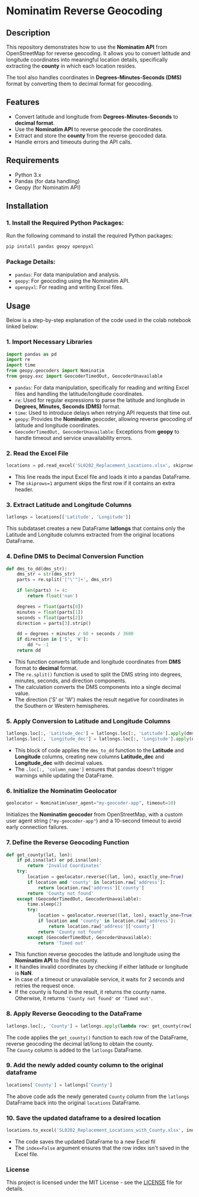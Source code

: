 # Nominatim Reverse Geocoding

## Description
This repository demonstrates how to use the **Nominatim API** from OpenStreetMap for reverse geocoding. It allows you to convert latitude and longitude coordinates into meaningful location details, specifically extracting the **county** in which each location resides.

The tool also handles coordinates in **Degrees-Minutes-Seconds (DMS)** format by converting them to decimal format for geocoding.

## Features
- Convert latitude and longitude from **Degrees-Minutes-Seconds** to **decimal format**.
- Use the **Nominatim API** to reverse geocode the coordinates.
- Extract and store the **county** from the reverse geocoded data.
- Handle errors and timeouts during the API calls.

## Requirements
- Python 3.x
- Pandas (for data handling)
- Geopy (for Nominatim API)

## Installation

### 1. Install the Required Python Packages:
Run the following command to install the required Python packages:
```bash
pip install pandas geopy openpyxl
```

### Package Details:
- `pandas`: For data manipulation and analysis.
- `geopy`: For geocoding using the Nominatim API.
- `openpyxl`: For reading and writing Excel files.

## Usage

Below is a step-by-step explanation of the code used in the colab notebook linked below:


### 1. Import Necessary Libraries

```python
import pandas as pd
import re
import time
from geopy.geocoders import Nominatim
from geopy.exc import GeocoderTimedOut, GeocoderUnavailable
```
- `pandas`: For data manipulation, specifically for reading and writing Excel files and handling the latitude/longitude coordinates.
- `re`: Used for regular expressions to parse the latitude and longitude in **Degrees, Minutes, Seconds (DMS)** format.
- `time`: Used to introduce delays when retrying API requests that time out.
- `geopy`: Provides the **Nominatim** geocoder, allowing reverse geocoding of latitude and longitude coordinates.
- `GeocoderTimedOut, GeocoderUnavailable`: Exceptions from **geopy** to handle timeout and service unavailability errors.

### 2. Read the Excel File

```python
locations = pd.read_excel('SL0202_Replacement_Locations.xlsx', skiprows=1)
```
- This line reads the input Excel file  and loads it into a pandas DataFrame.  
- The `skiprows=1` argument skips the first row if it contains an extra header.


### 3. Extract Latitude and Longitude Columns
```python
latlongs = locations[['Latitude', 'Longitude']]
```
This subdataset creates a new DataFrame **latlongs** that contains only the Latitude and Longitude columns extracted from the original locations DataFrame.

### 4.  Define DMS to Decimal Conversion Function
```python
def dms_to_dd(dms_str):
    dms_str = str(dms_str)
    parts = re.split('[°\'"]+', dms_str)

    if len(parts) != 4:
        return float('nan')

    degrees = float(parts[0])
    minutes = float(parts[1])
    seconds = float(parts[2])
    direction = parts[3].strip()

    dd = degrees + minutes / 60 + seconds / 3600
    if direction in ['S', 'W']:
        dd *= -1
    return dd
```
- This function converts latitude and longitude coordinates from **DMS** format to **decimal** format.  
- The `re.split()` function is used to split the DMS string into degrees, minutes, seconds, and direction components.  
- The calculation converts the DMS components into a single decimal value.  
- The direction ('S' or 'W') makes the result negative for coordinates in the Southern or Western hemispheres.


### 5. Apply Conversion to Latitude and Longitude Columns

```python
latlongs.loc[:, 'Latitude_dec'] = latlongs.loc[:, 'Latitude'].apply(dms_to_dd)
latlongs.loc[:, 'Longitude_dec'] = latlongs.loc[:, 'Longitude'].apply(dms_to_dd)
```

- This block of code applies the `dms_to_dd` function to the **Latitude** and **Longitude** columns, creating new columns **Latitude_dec** and **Longitude_dec** with decimal values.  
- The `.loc[:, 'column_name']` ensures that pandas doesn't trigger warnings while updating the DataFrame.

### 6. Initialize the Nominatim Geolocator

```python
geolocator = Nominatim(user_agent="my-geocoder-app", timeout=10)
```
Initializes the **Nominatim geocoder** from OpenStreetMap, with a custom user agent string (`"my-geocoder-app"`) and a 10-second timeout to avoid early connection failures.

### 7. Define the Reverse Geocoding Function
```python
def get_county(lat, lon):
    if pd.isna(lat) or pd.isna(lon):
        return 'Invalid Coordinates'
    try:
        location = geolocator.reverse((lat, lon), exactly_one=True)
        if location and 'county' in location.raw['address']:
            return location.raw['address']['county']
        return 'County not found'
    except (GeocoderTimedOut, GeocoderUnavailable):
        time.sleep(2)
        try:
            location = geolocator.reverse((lat, lon), exactly_one=True)
            if location and 'county' in location.raw['address']:
                return location.raw['address']['county']
            return 'County not found'
        except (GeocoderTimedOut, GeocoderUnavailable):
            return 'Timed out'
```

- This function reverse geocodes the latitude and longitude using the **Nominatim API** to find the county.  
- It handles invalid coordinates by checking if either latitude or longitude is **NaN**.  
- In case of a timeout or unavailable service, it waits for 2 seconds and retries the request once.  
- If the county is found in the result, it returns the county name. Otherwise, it returns `'County not found'` or `'Timed out'`.

### 8. Apply Reverse Geocoding to the DataFrame
```python
latlongs.loc[:, 'County'] = latlongs.apply(lambda row: get_county(row['Latitude_dec'], row['Longitude_dec']), axis=1)
```
The code applies the `get_county()` function to each row of the DataFrame, reverse geocoding the decimal lat/long to obtain the county.  
The `County` column is added to the `latlongs` DataFrame.

### 9. Add the newly added county column to the original dataframe
```python
locations['County'] = latlongs['County']
```
The above code ads the newly generated `County` column from the `latlongs` DataFrame back into the original `locations` DataFrame.

### 10. Save the updated dataframe to a desired location
```python
locations.to_excel('SL0202_Replacement_Locations_with_County.xlsx', index=False)
```
- The code saves the updated DataFrame to a new Excel fil  
- The `index=False` argument ensures that the row index isn't saved in the Excel file.

### License

This project is licensed under the MIT License - see the [LICENSE](LICENSE) file for details.












